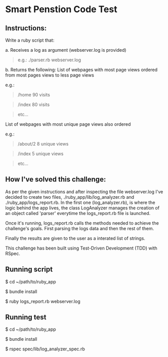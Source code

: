 # Smart Penstion Code Test

## Instructions:

Write a ruby script that:

a. Receives a log as argument (webserver.log is provided)

> e.g.: ./parser.rb webserver.log


b. Returns the following:
List of webpages with most page views ordered from most pages views to less page views

e.g.:

> /home 90 visits

> /index 80 visits

> etc...

List of webpages with most unique page views also ordered

e.g.:

> /about/2 8 unique views

> /index 5 unique views

> etc...

## How I've solved this challenge:

As per the given instructions and after inspecting the file webserver.log I've decided to create two files, ./ruby_app/lib/log_analyzer.rb and ./ruby_app/logs_report.rb. In the first one (log_analyzer.rb), is where the logic behind the app lives, the class LogAnalyzer manages the creation of an object called 'parser' everytime the logs_report.rb file is launched.

Once it's running, logs_report.rb calls the methods needed to achieve the challenge's goals. First parsing the logs data and then the rest of them.

Finally the results are given to the user as a interated list of strings.

This challenge has been built using Test-Driven Development (TDD) with RSpec.

## Running script
$ cd ~/path/to/ruby_app

$ bundle install

$ ruby logs_report.rb webserver.log

## Running test
$ cd ~/path/to/ruby_app

$ bundle install

$ rspec spec/lib/log_analyzer_spec.rb

